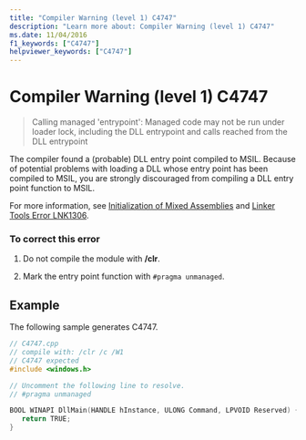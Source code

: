 ```yaml
---
title: "Compiler Warning (level 1) C4747"
description: "Learn more about: Compiler Warning (level 1) C4747"
ms.date: 11/04/2016
f1_keywords: ["C4747"]
helpviewer_keywords: ["C4747"]
---
```

# Compiler Warning (level 1) C4747

> Calling managed 'entrypoint': Managed code may not be run under loader lock, including the DLL entrypoint and calls reached from the DLL entrypoint

The compiler found a (probable) DLL entry point compiled to MSIL.  Because of potential problems with loading a DLL whose entry point has been compiled to MSIL, you are strongly discouraged from compiling a DLL entry point function to MSIL.

For more information, see [Initialization of Mixed Assemblies](../../dotnet/initialization-of-mixed-assemblies.md) and [Linker Tools Error LNK1306](../../error-messages/tool-errors/linker-tools-error-lnk1306.md).

### To correct this error

1. Do not compile the module with **/clr**.

1. Mark the entry point function with `#pragma unmanaged`.

## Example

The following sample generates C4747.

```cpp
// C4747.cpp
// compile with: /clr /c /W1
// C4747 expected
#include <windows.h>

// Uncomment the following line to resolve.
// #pragma unmanaged

BOOL WINAPI DllMain(HANDLE hInstance, ULONG Command, LPVOID Reserved) {
   return TRUE;
}
```
